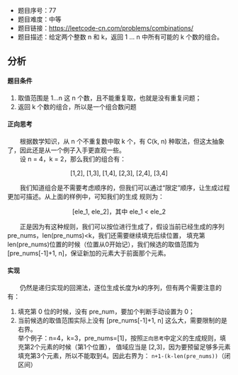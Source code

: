 - 题目序号：77  
- 题目难度：中等  
- 题目链接：https://leetcode-cn.com/problems/combinations/  
- 题目描述：给定两个整数 n 和 k，返回 1 ... n 中所有可能的 k 个数的组合。  

## 分析

#### 题目条件  
1. 取值范围是 1...n 这 n 个数，且不能重复取，也就是没有重复问题；  
2. 返回 k 个数的组合，所以是一个组合数问题  

#### 正向思考  
&emsp;&emsp;根据数学知识，从 n 个不重复数中取 k 个，有 C(k, n) 种取法，但这太抽象了，因此还是从一个例子入手更直观一些。  
&emsp;&emsp;设 n = 4，k = 2，那么我们的组合有：  
<p align="center">[1,2], [1,3], [1,4], [2,3], [2,4], [3,4]</p>  
&emsp;&emsp;我们知道组合是不需要考虑顺序的，但我们可以通过“限定”顺序，让生成过程更加可描述。从上面的样例中，可知我们的生成
规则为： 
<p align="center">[ele_1, ele_2]，其中 ele_1 < ele_2</p>  

&emsp;&emsp;正是因为有这种规则，我们可以按位进行生成了，假设当前已经生成的序列 pre_nums，len(pre_nums)<k，我们还需要继续填充后续位置，
填充第len(pre_nums)位置的时候（位置从0开始记），我们候选的取值范围为 [pre_nums[-1]+1, n]，保证新加的元素大于前面那个元素。

#### 实现
&emsp;&emsp;仍然是递归实现的回溯法，逐位生成长度为k的序列，但有两个需要注意的有：  
1. 填充第 0 位的时候，没有 pre_num，要加个判断手动设置为 0；  
2. 当前候选的取值范围实际上没有 [pre_nums[-1]+1, n] 这么大，需要限制的是右界。  
  举个例子：n=4，k=3，pre_nums=[1]，按照`正向思考`中定义的生成规则，填充第2个元素的时候（第1个位置），
  值域应当是 [2,3]，因为要预留足够多元素填充第3个元素，所以不能取到4。因此右界为：
  `n+1-(k-len(pre_nums))`（闭区间）
